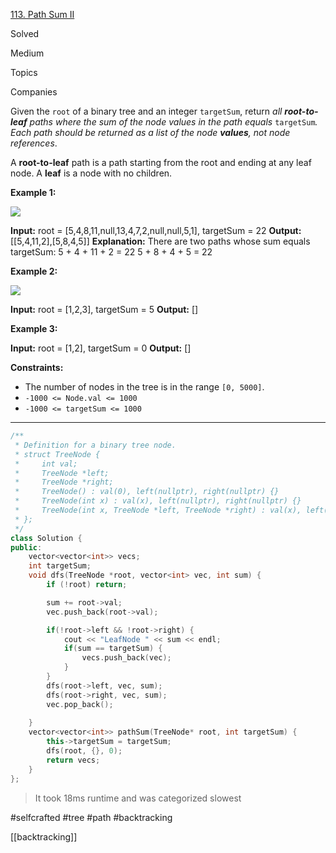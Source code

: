 [113. Path Sum II](https://leetcode.com/problems/path-sum-ii/)

Solved

Medium

Topics

Companies

Given the `root` of a binary tree and an integer `targetSum`, return _all **root-to-leaf** paths where the sum of the node values in the path equals_ `targetSum`_. Each path should be returned as a list of the node **values**, not node references_.

A **root-to-leaf** path is a path starting from the root and ending at any leaf node. A **leaf** is a node with no children.

**Example 1:**

![](https://assets.leetcode.com/uploads/2021/01/18/pathsumii1.jpg)

**Input:** root = [5,4,8,11,null,13,4,7,2,null,null,5,1], targetSum = 22
**Output:** [[5,4,11,2],[5,8,4,5]]
**Explanation:** There are two paths whose sum equals targetSum:
5 + 4 + 11 + 2 = 22
5 + 8 + 4 + 5 = 22

**Example 2:**

![](https://assets.leetcode.com/uploads/2021/01/18/pathsum2.jpg)

**Input:** root = [1,2,3], targetSum = 5
**Output:** []

**Example 3:**

**Input:** root = [1,2], targetSum = 0
**Output:** []

**Constraints:**

- The number of nodes in the tree is in the range `[0, 5000]`.
- `-1000 <= Node.val <= 1000`
- `-1000 <= targetSum <= 1000`

---

```cpp
/**
 * Definition for a binary tree node.
 * struct TreeNode {
 *     int val;
 *     TreeNode *left;
 *     TreeNode *right;
 *     TreeNode() : val(0), left(nullptr), right(nullptr) {}
 *     TreeNode(int x) : val(x), left(nullptr), right(nullptr) {}
 *     TreeNode(int x, TreeNode *left, TreeNode *right) : val(x), left(left), right(right) {}
 * };
 */
class Solution {
public:
    vector<vector<int>> vecs;
    int targetSum;
    void dfs(TreeNode *root, vector<int> vec, int sum) {
        if (!root) return;

        sum += root->val;
        vec.push_back(root->val);

        if(!root->left && !root->right) {
            cout << "LeafNode " << sum << endl;
            if(sum == targetSum) {
                vecs.push_back(vec);
            }
        }
        dfs(root->left, vec, sum);
        dfs(root->right, vec, sum);
        vec.pop_back();
    
    }
    vector<vector<int>> pathSum(TreeNode* root, int targetSum) {
        this->targetSum = targetSum;
        dfs(root, {}, 0);
        return vecs;
    }
};

```

> It took 18ms runtime and was categorized slowest

#selfcrafted 
#tree 
#path
#backtracking

[[backtracking]]

